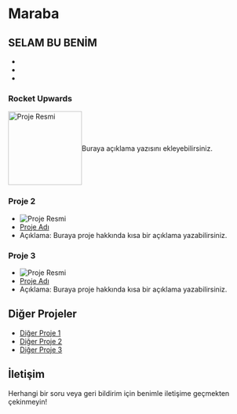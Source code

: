 # Maraba

 SELAM BU BENİM
 -
 -
 -
 -


### Rocket Upwards
<div style="display: flex; align-items: center;">
    <a href="https://play.google.com/store/apps/details?id=com.SilverGlobeCorporation.RocketUpwards">
        <img src="https://lh3.googleusercontent.com/YjyILhJwn3JCgFPFwuYg5Iisp7bK3OS6OV38sstW3uEBu6DtBw-pKznWm1xaXf8m0YK-" alt="Proje Resmi" width="150">
    </a>
  <p>Buraya açıklama yazısını ekleyebilirsiniz.</p>
   
</div>


### Proje 2
- ![Proje Resmi](resim_linki)
- [Proje Adı](proje_linki)
- Açıklama: Buraya proje hakkında kısa bir açıklama yazabilirsiniz.

### Proje 3
- ![Proje Resmi](resim_linki)
- [Proje Adı](proje_linki)
- Açıklama: Buraya proje hakkında kısa bir açıklama yazabilirsiniz.

## Diğer Projeler

- [Diğer Proje 1](link)
- [Diğer Proje 2](link)
- [Diğer Proje 3](link)

## İletişim

Herhangi bir soru veya geri bildirim için benimle iletişime geçmekten çekinmeyin!
